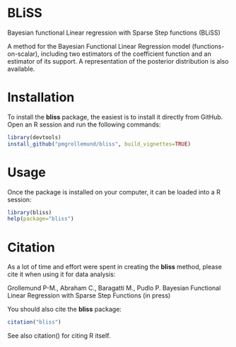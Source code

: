 # BLiSS

Bayesian functional Linear regression with Sparse Step functions (BLiSS)

A method for the Bayesian Functional Linear Regression model (functions-on-scalar),
  including two estimators of the coefficient function and an estimator of its support.
  A representation of the posterior distribution is also available.

# Installation

To install the **bliss** package, the easiest is to install it directly from GitHub. Open an R session and run the following commands:

```R
library(devtools) 
install_github("pmgrollemund/bliss", build_vignettes=TRUE)
```

# Usage

Once the package is installed on your computer, it can be loaded into a R session:

```R
library(bliss)
help(package="bliss")
```

# Citation

As a lot of time and effort were spent in creating the **bliss** method, please cite it when using it for data analysis:

Grollemund P-M., Abraham C., Baragatti M., Pudlo P. Bayesian Functional Linear Regression with Sparse Step Functions (in press)

You should also cite the **bliss** package:

```R
citation("bliss")
```

See also citation() for citing R itself.
